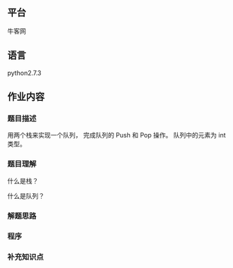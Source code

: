 ## 平台
牛客网

## 语言
python2.7.3

## 作业内容

### 题目描述

用两个栈来实现一个队列，
完成队列的 Push 和 Pop 操作。
队列中的元素为 int 类型。


### 题目理解

什么是栈？

什么是队列？

### 解题思路



### 程序



### 补充知识点
